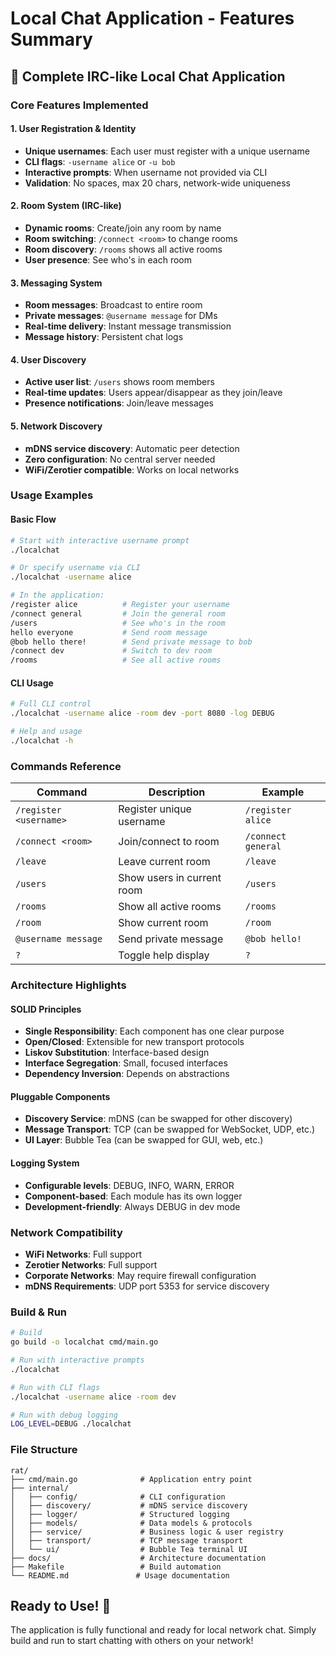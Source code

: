 # Local Chat Application - Features Summary

## 🚀 **Complete IRC-like Local Chat Application**

### **Core Features Implemented**

#### **1. User Registration & Identity**
- **Unique usernames**: Each user must register with a unique username
- **CLI flags**: `-username alice` or `-u bob`
- **Interactive prompts**: When username not provided via CLI
- **Validation**: No spaces, max 20 chars, network-wide uniqueness

#### **2. Room System (IRC-like)**
- **Dynamic rooms**: Create/join any room by name
- **Room switching**: `/connect <room>` to change rooms
- **Room discovery**: `/rooms` shows all active rooms
- **User presence**: See who's in each room

#### **3. Messaging System**
- **Room messages**: Broadcast to entire room
- **Private messages**: `@username message` for DMs
- **Real-time delivery**: Instant message transmission
- **Message history**: Persistent chat logs

#### **4. User Discovery**
- **Active user list**: `/users` shows room members
- **Real-time updates**: Users appear/disappear as they join/leave
- **Presence notifications**: Join/leave messages

#### **5. Network Discovery**
- **mDNS service discovery**: Automatic peer detection
- **Zero configuration**: No central server needed
- **WiFi/Zerotier compatible**: Works on local networks

### **Usage Examples**

#### **Basic Flow**
```bash
# Start with interactive username prompt
./localchat

# Or specify username via CLI
./localchat -username alice

# In the application:
/register alice          # Register your username
/connect general         # Join the general room
/users                   # See who's in the room
hello everyone           # Send room message
@bob hello there!        # Send private message to bob
/connect dev             # Switch to dev room
/rooms                   # See all active rooms
```

#### **CLI Usage**
```bash
# Full CLI control
./localchat -username alice -room dev -port 8080 -log DEBUG

# Help and usage
./localchat -h
```

### **Commands Reference**

| Command | Description | Example |
|---------|-------------|---------|
| `/register <username>` | Register unique username | `/register alice` |
| `/connect <room>` | Join/connect to room | `/connect general` |
| `/leave` | Leave current room | `/leave` |
| `/users` | Show users in current room | `/users` |
| `/rooms` | Show all active rooms | `/rooms` |
| `/room` | Show current room | `/room` |
| `@username message` | Send private message | `@bob hello!` |
| `?` | Toggle help display | `?` |

### **Architecture Highlights**

#### **SOLID Principles**
- **Single Responsibility**: Each component has one clear purpose
- **Open/Closed**: Extensible for new transport protocols
- **Liskov Substitution**: Interface-based design
- **Interface Segregation**: Small, focused interfaces
- **Dependency Inversion**: Depends on abstractions

#### **Pluggable Components**
- **Discovery Service**: mDNS (can be swapped for other discovery)
- **Message Transport**: TCP (can be swapped for WebSocket, UDP, etc.)
- **UI Layer**: Bubble Tea (can be swapped for GUI, web, etc.)

#### **Logging System**
- **Configurable levels**: DEBUG, INFO, WARN, ERROR
- **Component-based**: Each module has its own logger
- **Development-friendly**: Always DEBUG in dev mode

### **Network Compatibility**

- **WiFi Networks**: Full support
- **Zerotier Networks**: Full support
- **Corporate Networks**: May require firewall configuration
- **mDNS Requirements**: UDP port 5353 for service discovery

### **Build & Run**

```bash
# Build
go build -o localchat cmd/main.go

# Run with interactive prompts
./localchat

# Run with CLI flags
./localchat -username alice -room dev

# Run with debug logging
LOG_LEVEL=DEBUG ./localchat
```

### **File Structure**
```
rat/
├── cmd/main.go              # Application entry point
├── internal/
│   ├── config/              # CLI configuration
│   ├── discovery/           # mDNS service discovery
│   ├── logger/              # Structured logging
│   ├── models/              # Data models & protocols
│   ├── service/             # Business logic & user registry
│   ├── transport/           # TCP message transport
│   └── ui/                  # Bubble Tea terminal UI
├── docs/                    # Architecture documentation
├── Makefile                 # Build automation
└── README.md               # Usage documentation
```

## **Ready to Use!** 🎉

The application is fully functional and ready for local network chat. Simply build and run to start chatting with others on your network!
